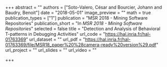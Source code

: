 +++
abstract = ""
authors = ["Soto-Valero, César and Bourcier, Johann and Baudry, Benoit"]
date = "2018-05-01"
image_preview = ""
math = true
publication_types = ["1"]
publication = "MSR 2018 - Mining Software Repositories"
publication_short = "In *MSR 2018 - Mining Software Repositories*"
selected = false
title = "Detection and Analysis of Behavioral T-patterns in Debugging Activities"
url_code = "https://hal.inria.fr/hal-01763369"
url_dataset = ""
url_pdf = "https://hal.inria.fr/hal-01763369/file/MSR18_paper%20%28camera-ready%20version%29.pdf"
url_project = ""
url_slides = ""
url_video = ""

+++
